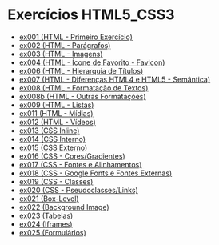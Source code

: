 # Exercícios HTML5_CSS3

<ul>
    <li><a href="https://kryotsz.github.io/Exercicios_Curso_em_Video/HTML5_CSS3/Exercicios/ex001">ex001 (HTML - Primeiro Exercício)</a></li>
    <li><a href="https://kryotsz.github.io/Exercicios_Curso_em_Video/HTML5_CSS3/Exercicios/ex002">ex002 (HTML - Parágrafos)</a></li>
    <li><a href="https://kryotsz.github.io/Exercicios_Curso_em_Video/HTML5_CSS3/Exercicios/ex003">ex003 (HTML - Imagens)</a></li>
    <li><a href="https://kryotsz.github.io/Exercicios_Curso_em_Video/HTML5_CSS3/Exercicios/ex004">ex004 (HTML - Ícone de Favorito - FavIcon)</a></li>
    <li><a href="https://kryotsz.github.io/Exercicios_Curso_em_Video/HTML5_CSS3/Exercicios/ex006">ex006 (HTML - Hierarquia de Títulos)</a></li>
    <li><a href="https://kryotsz.github.io/Exercicios_Curso_em_Video/HTML5_CSS3/Exercicios/ex007">ex007 (HTML - Diferenças HTML4 e HTML5 - Semântica)</a></li>
    <li><a href="https://kryotsz.github.io/Exercicios_Curso_em_Video/HTML5_CSS3/Exercicios/ex008">ex008 (HTML - Formatação de Textos)</a></li>
    <li><a href="https://kryotsz.github.io/Exercicios_Curso_em_Video/HTML5_CSS3/Exercicios/ex008b">ex008b (HTML - Outras Formatações)</a></li>
    <li><a href="https://kryotsz.github.io/Exercicios_Curso_em_Video/HTML5_CSS3/Exercicios/ex009">ex009 (HTML - Listas)</a></li>
    <li><a href="https://kryotsz.github.io/Exercicios_Curso_em_Video/HTML5_CSS3/Exercicios/ex011">ex011 (HTML - Mídias)</a></li>
    <li><a href="https://kryotsz.github.io/Exercicios_Curso_em_Video/HTML5_CSS3/Exercicios/ex012">ex012 (HTML - Vídeos)</a></li>
    <li><a href="https://kryotsz.github.io/Exercicios_Curso_em_Video/HTML5_CSS3/Exercicios/ex013">ex013 (CSS Inline)</a></li>
    <li><a href="https://kryotsz.github.io/Exercicios_Curso_em_Video/HTML5_CSS3/Exercicios/ex014">ex014 (CSS Interno)</a></li>
    <li><a href="https://kryotsz.github.io/Exercicios_Curso_em_Video/HTML5_CSS3/Exercicios/ex015">ex015 (CSS Externo)</a></li>
    <li><a href="https://kryotsz.github.io/Exercicios_Curso_em_Video/HTML5_CSS3/Exercicios/ex016">ex016 (CSS - Cores/Gradientes)</a></li>
    <li><a href="https://kryotsz.github.io/Exercicios_Curso_em_Video/HTML5_CSS3/Exercicios/ex017">ex017 (CSS - Fontes e Alinhamentos)</a></li>
    <li><a href="https://kryotsz.github.io/Exercicios_Curso_em_Video/HTML5_CSS3/Exercicios/ex018">ex018 (CSS - Google Fonts e Fontes Externas)</a></li>
    <li><a href="https://kryotsz.github.io/Exercicios_Curso_em_Video/HTML5_CSS3/Exercicios/ex019">ex019 (CSS - Classes)</a></li>
    <li><a href="https://kryotsz.github.io/Exercicios_Curso_em_Video/HTML5_CSS3/Exercicios/ex020">ex020 (CSS - Pseudoclasses/Links)</a></li>
    <li><a href="https://kryotsz.github.io/Exercicios_Curso_em_Video/HTML5_CSS3/Exercicios/ex021">ex021 (Box-Level)</a></li>
    <li><a href="https://kryotsz.github.io/Exercicios_Curso_em_Video/HTML5_CSS3/Exercicios/ex022">ex022 (Background Image)</a></li>
    <li><a href="https://kryotsz.github.io/Exercicios_Curso_em_Video/HTML5_CSS3/Exercicios/ex023">ex023 (Tabelas)</a></li>
    <li><a href="https://kryotsz.github.io/Exercicios_Curso_em_Video/HTML5_CSS3/Exercicios/ex024">ex024 (Iframes)</a></li>
    <li><a href="https://kryotsz.github.io/Exercicios_Curso_em_Video/HTML5_CSS3/Exercicios/ex025">ex025 (Formulários)</a></li>
</ul>